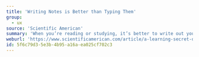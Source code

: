 ```yaml
---
title: 'Writing Notes is Better than Typing Them'
group:
  - ux
source: 'Scientific American'
summary: 'When you’re reading or studying, it’s better to write out your notes by hand. You remember the material better because more parts of your brain are active than if you’re just typing.'
weburl: 'https://www.scientificamerican.com/article/a-learning-secret-don-t-take-notes-with-a-laptop/'
id: 5f6c79d3-5e3b-4b95-a16a-ea025cf702c3
---
```

